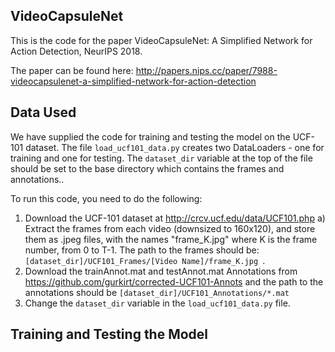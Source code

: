 ## VideoCapsuleNet

This is the code for the paper VideoCapsuleNet: A Simplified Network for Action Detection, NeurIPS 2018. 

The paper can be found here: http://papers.nips.cc/paper/7988-videocapsulenet-a-simplified-network-for-action-detection 

## Data Used

We have supplied the code for training and testing the model on the UCF-101 dataset. The file <code>load_ucf101_data.py</code> creates two DataLoaders - one for training and one for testing. The <code>dataset_dir</code> variable at the top of the file should be set to the base directory which contains the frames and annotations..

To run this code, you need to do the following:
1. Download the UCF-101 dataset at http://crcv.ucf.edu/data/UCF101.php 
a) Extract the frames from each video (downsized to 160x120), and store them as .jpeg files, with the names "frame_K.jpg" where K is the frame number, from 0 to T-1. The path to the frames should be: <code>[dataset_dir]/UCF101_Frames/[Video Name]/frame_K.jpg </code>.
2. Download the trainAnnot.mat and testAnnot.mat Annotations from https://github.com/gurkirt/corrected-UCF101-Annots and the path to the annotations should be <code>[dataset_dir]/UCF101_Annotations/*.mat</code>
3. Change the <code>dataset_dir</code> variable in the <code>load_ucf101_data.py</code> file. 

## Training and Testing the Model




